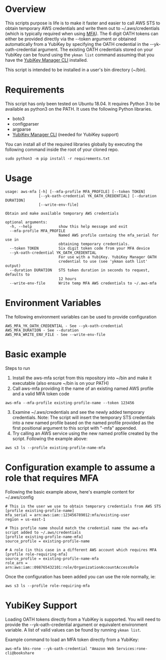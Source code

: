 # Overview 
This scripts purpose is life is to make it faster and easier to call AWS STS to obtain temporary AWS credentials and write them out to ~/.aws/credentials (which is typically required when using [MFA](https://aws.amazon.com/iam/features/mfa/)). The 6 digit OATH tokens can either be provided directly via the --token argument or obtained automatically from a YubiKey by specifying the OATH credential in the --yk-oath-credential argument. The existing OATH credentials stored on your YubiKey can be found using the `ykman list` command assuming that you have the [YubiKey Manager CLI](https://github.com/Yubico/yubikey-manager) installed.

This script is intended to be installed in a user's bin directory (~/bin).

# Requirements
This script has only been tested on Ubuntu 18.04. It requires Python 3 to be available as python3 on the PATH. It uses the following Python libraries.
- boto3
- configparser
- argparse
- [YubiKey Manager CLI](https://github.com/Yubico/yubikey-manager) (needed for YubiKey support)

You can install all of the required libraries globally by executing the following command inside the root of your cloned repo.
```
sudo python3 -m pip install -r requirements.txt
```

# Usage
```
usage: aws-mfa [-h] [--mfa-profile MFA_PROFILE] [--token TOKEN]
               [--yk-oath-credential YK_OATH_CREDENTIAL] [--duration DURATION]
               [--write-env-file]

Obtain and make available temporary AWS credentials

optional arguments:
  -h, --help            show this help message and exit
  --mfa-profile MFA_PROFILE
                        Named AWS profile containg the mfa_serial for use in
                        obtaining temporary credentials.
  --token TOKEN         Six digit token code from your MFA device
  --yk-oath-credential YK_OATH_CREDENTIAL
                        For use with a YubiKey. YubiKey Manager OATH
                        credential to use (see 'ykman oath list' output)
  --duration DURATION   STS token duration in seconds to request, defaults to
                        12 hours
  --write-env-file      Write temp MFA AWS credentials to ~/.aws-mfa
```

# Environment Variables
The following environment variables can be used to provide configuration
```
AWS_MFA_YK_OATH_CREDENTIAL - See --yk-oath-credential
AWS_MFA_DURATION - See --duration
AWS_MFA_WRITE_ENV_FILE - See --write-env-file
```

# Basic example
Steps to run
1. Install the aws-mfa script from this repository into ~/bin and make it executable (also ensure ~/bin is on your PATH)
2. Call aws-mfa providing it the name of an existing named AWS profile and a valid MFA token code
```
aws-mfa --mfa-profile existing-profile-name --token 123456 
```
3. Examine ~/.aws/credentials and see the newly added temporary credentials. Note: The script will insert the temporary STS credentials into a new named profile based on the named profile provided as the first positional argument to this script with "-mfa" appended. 
4. Try calling an AWS service using the new named profile created by the script. Following the example above:
```
aws s3 ls --profile existing-profile-name-mfa
```

# Configuration example to assume a role that requires MFA 
Following the basic example above, here's example content for ~/.aws/config
```
# This is the user we use to obtain temporary credentials from AWS STS
[profile existing-profile-name]
mfa_serial = arn:aws:iam::123456789012:mfa/existing-user
region = us-east-1

# This profile name should match the credential name the aws-mfa script added to ~/.aws/credentials
[profile existing-profile-name-mfa]
source_profile = existing-profile-name 

# A role (in this case in a different AWS account which requires MFA
[profile role-requiring-mfa]
source_profile = existing-profile-name-mfa 
role_arn = arn:aws:iam::098765432101:role/OrganizationAccountAccessRole
```

Once the configuration has been added you can use the role normally, ie:
```
aws s3 ls --profile role-requiring-mfa
```

# YubiKey Support
Loading OATH tokens directly from a YubiKey is supported. You will need to provide the --yk-oath-credential argument or equivalent environment variable.
A list of valid values can be found by running `ykman list`.

Example command to load an MFA token directly from a YubiKey:
```
aws-mfa bks-rone --yk-oath-credential "Amazon Web Services:rone-cli@bookshare
```